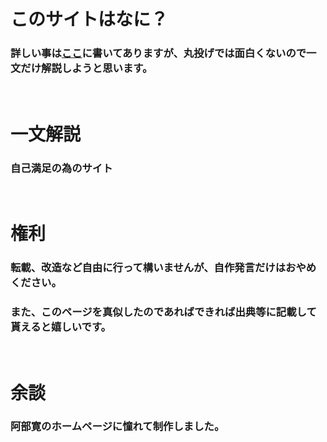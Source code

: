 # このサイトはなに？
### 詳しい事は[ここ](https://hncilus.github.io/Rule.html)に書いてありますが、丸投げでは面白くないので一文だけ解説しようと思います。
<br>

# 一文解説
### 自己満足の為のサイト
<br>

# 権利
### 転載、改造など自由に行って構いませんが、自作発言だけはおやめください。
### また、このページを真似したのであればできれば出典等に記載して貰えると嬉しいです。
<br>

# 余談
### 阿部寛のホームページに憧れて制作しました。